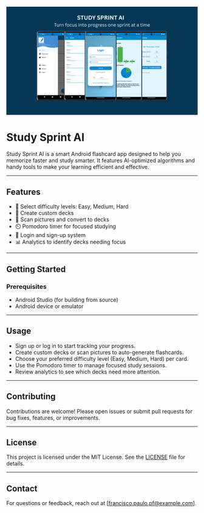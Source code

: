 ![Study Sprint AI Banner](./banner/banner.png)

# Study Sprint AI

Study Sprint AI is a smart Android flashcard app designed to help you memorize faster and study smarter. It features AI-optimized algorithms and handy tools to make your learning efficient and effective.

---

## Features

- 🎯 Select difficulty levels: Easy, Medium, Hard  
- 📂 Create custom decks  
- 📸 Scan pictures and convert to decks  
- ⏲️ Pomodoro timer for focused studying  
- 🔐 Login and sign-up system  
- 📊 Analytics to identify decks needing focus  

---

## Getting Started

### Prerequisites

- Android Studio (for building from source)  
- Android device or emulator  

---

## Usage

- Sign up or log in to start tracking your progress.  
- Create custom decks or scan pictures to auto-generate flashcards.  
- Choose your preferred difficulty level (Easy, Medium, Hard) per card.  
- Use the Pomodoro timer to manage focused study sessions.  
- Review analytics to see which decks need more attention.  

---

## Contributing

Contributions are welcome! Please open issues or submit pull requests for bug fixes, features, or improvements.

---

## License

This project is licensed under the MIT License. See the [LICENSE](./LICENSE.txt) file for details.

---

## Contact

For questions or feedback, reach out at [francisco.paulo.pf@example.com].
